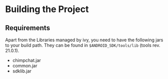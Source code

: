 <!---
/*******************************************************************************
 * This file is part of MonkeyBoard
 * Copyright © 2013 Oliver Bartley
 * 
 * MonkeyBoard is free software: you can redistribute it and/or modify
 * it under the terms of the GNU General Public License as published by
 * the Free Software Foundation, either version 3 of the License, or
 * (at your option) any later version.
 * 
 * MonkeyBoard is distributed in the hope that it will be useful,
 * but WITHOUT ANY WARRANTY; without even the implied warranty of
 * MERCHANTABILITY or FITNESS FOR A PARTICULAR PURPOSE.  See the
 * GNU General Public License for more details.
 * 
 * You should have received a copy of the GNU General Public License
 * along with MonkeyBoard.  If not, see <http://www.gnu.org/licenses/>.
 ******************************************************************************/
-->

# Building the Project
## Requirements

Apart from the Libraries managed by ivy, you need to have the following jars to your build path. They can be found in `$ANDROID_SDK/tools/lib` (tools rev. 21.0.1).

* chimpchat.jar
* common.jar
* sdklib.jar
